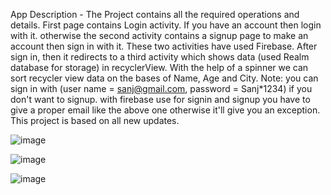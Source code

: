 App Description -
The Project contains all the required operations and details. First page contains Login activity. If you have an account then login with it. otherwise the second activity contains a signup page to make an account then sign in with it. These two activities have used Firebase. After sign in, then it redirects to a third activity which shows data (used Realm database for storage) in recyclerView. With the help of a spinner we can sort recycler view data on the bases of Name, Age and City.
Note: you can sign in with (user name = sanj@gmail.com, password = Sanj*1234) if you don't want to signup. with firebase use for signin and signup you have to give a proper email like the above one otherwise it'll give you an exception.
This project is based on all new updates.

![image](https://github.com/06div/RealmDBLoginAssign/assets/138322370/205c952c-7120-4651-8bad-0fe60f600dbf)

![image](https://github.com/06div/RealmDBLoginAssign/assets/138322370/4119864c-9705-4ae2-b632-a8ea04c14be4)

![image](https://github.com/06div/RealmDBLoginAssign/assets/138322370/2fe641de-623e-4c35-9afc-c05c3ea18d96)
